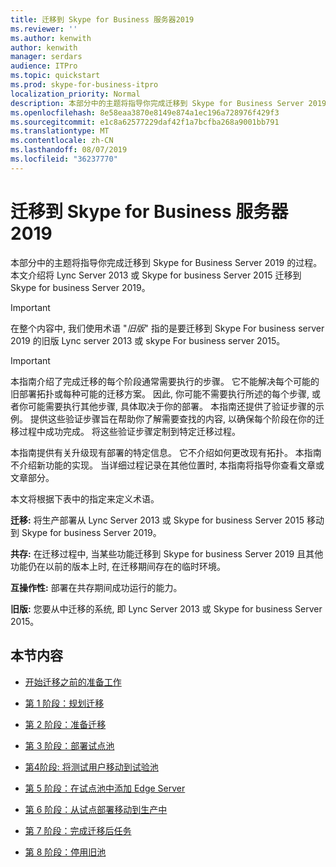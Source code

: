```yaml
---
title: 迁移到 Skype for Business 服务器2019
ms.reviewer: ''
ms.author: kenwith
author: kenwith
manager: serdars
audience: ITPro
ms.topic: quickstart
ms.prod: skype-for-business-itpro
localization_priority: Normal
description: 本部分中的主题将指导你完成迁移到 Skype for Business Server 2019 的过程。
ms.openlocfilehash: 8e58eaa3870e8149e874a1ec196a728976f429f3
ms.sourcegitcommit: e1c8a62577229daf42f1a7bcfba268a9001bb791
ms.translationtype: MT
ms.contentlocale: zh-CN
ms.lasthandoff: 08/07/2019
ms.locfileid: "36237770"
---
```

# <a name="migration-to-skype-for-business-server-2019"></a>迁移到 Skype for Business 服务器2019

本部分中的主题将指导你完成迁移到 Skype for Business Server 2019 的过程。 本文介绍将 Lync Server 2013 或 Skype for business Server 2015 迁移到 Skype for business Server 2019。

> [!IMPORTANT]
> 在整个内容中, 我们使用术语 "*旧版*" 指的是要迁移到 Skype For business server 2019 的旧版 Lync server 2013 或 skype For business server 2015。
  
> [!IMPORTANT]
> 本指南介绍了完成迁移的每个阶段通常需要执行的步骤。 它不能解决每个可能的旧部署拓扑或每种可能的迁移方案。 因此, 你可能不需要执行所述的每个步骤, 或者你可能需要执行其他步骤, 具体取决于你的部署。 本指南还提供了验证步骤的示例。 提供这些验证步骤旨在帮助你了解需要查找的内容, 以确保每个阶段在你的迁移过程中成功完成。 将这些验证步骤定制到特定迁移过程。 
  
本指南提供有关升级现有部署的特定信息。 它不介绍如何更改现有拓扑。 本指南不介绍新功能的实现。 当详细过程记录在其他位置时, 本指南将指导你查看文章或文章部分。 
  
本文将根据下表中的指定来定义术语。
  
**迁移:** 将生产部署从 Lync Server 2013 或 Skype for business Server 2015 移动到 Skype for business Server 2019。
    
**共存:** 在迁移过程中, 当某些功能迁移到 Skype for business Server 2019 且其他功能仍在以前的版本上时, 在迁移期间存在的临时环境。
    
**互操作性:** 部署在共存期间成功运行的能力。

**旧版:** 您要从中迁移的系统, 即 Lync Server 2013 或 Skype for business Server 2015。
    
## <a name="in-this-section"></a>本节内容

- [开始迁移之前的准备工作](before-you-begin-the-migration.md)
    
- [第 1 阶段：规划迁移](phase-1-plan-your-migration.md)
    
- [第 2 阶段：准备迁移](phase-2-prepare-for-migration.md)
    
- [第 3 阶段：部署试点池](phase-3-deploy-pilot-pool.md)
    
- [第4阶段: 将测试用户移动到试验池](phase-4-move-test-users-to-the-pilot-pool.md)
    
- [第 5 阶段：在试点池中添加 Edge Server](phase-5-add-edge-server-to-pilot-pool.md)
    
- [第 6 阶段：从试点部署移动到生产中](phase-6-move-from-pilot-deployment-into-production.md)
    
- [第 7 阶段：完成迁移后任务](phase-7-complete-post-migration-tasks.md)
    
- [第 8 阶段：停用旧池](phase-8-decommission-legacy-pools.md)
    

